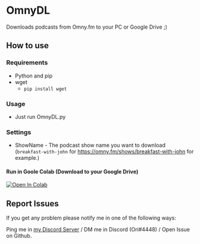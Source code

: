 # OmnyDL
Downloads podcasts from Omny.fm to your PC or Google Drive ;)

## How to use
### Requirements
* Python and pip
* wget
  * `pip install wget`
### Usage
* Just run OmnyDL.py
### Settings
* ShowName - The podcast show name you want to download (`breakfast-with-john` for https://omny.fm/shows/breakfast-with-john for example.)
#### Run in Goole Colab (Download to your Google Drive)
<a href="https://colab.research.google.com/github/Ori5000/OmnyDL/blob/main/OmnyColab.ipynb" target="_parent"><img src="https://colab.research.google.com/assets/colab-badge.svg" alt="Open In Colab"/></a>

## Report Issues
If you get any problem please notify me in one of the following ways:

Ping me in [my Discord Server](https://discord.gg/enMG8bXUbn) / DM me in Discord (Ori#4448) / Open Issue on Github.
